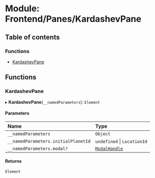 # Module: Frontend/Panes/KardashevPane

## Table of contents

### Functions

- [KardashevPane](Frontend_Panes_KardashevPane.md#kardashevpane)

## Functions

### KardashevPane

▸ **KardashevPane**(`__namedParameters`): `Element`

#### Parameters

| Name                                | Type                                                                   |
| :---------------------------------- | :--------------------------------------------------------------------- |
| `__namedParameters`                 | `Object`                                                               |
| `__namedParameters.initialPlanetId` | `undefined` \| `LocationId`                                            |
| `__namedParameters.modal?`          | [`ModalHandle`](../interfaces/Frontend_Views_ModalPane.ModalHandle.md) |

#### Returns

`Element`

